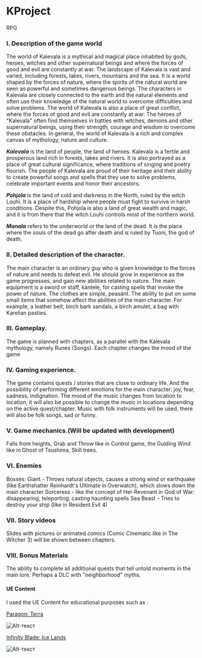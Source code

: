 # KProject
RPG


### I. Description of the game world

The world of Kalevala is a mythical and magical place inhabited by gods, heroes, witches and other supernatural beings and where the forces of good and evil are constantly at war.
The landscape of Kalevala is vast and varied, including forests, lakes, rivers, mountains and the sea. It is a world shaped by the forces of nature, where the spirits of the natural world are seen as powerful and sometimes dangerous beings. The characters in Kalevala are closely connected to the earth and the natural elements and often use their knowledge of the natural world to overcome difficulties and solve problems.
The world of Kalevala is also a place of great conflict, where the forces of good and evil are constantly at war. The heroes of "Kalevala" often find themselves in battles with witches, demons and other supernatural beings, using their strength, courage and wisdom to overcome these obstacles.
In general, the world of Kalevala is a rich and complex canvas of mythology, nature and culture.

***Kalevala*** is the land of people, the land of heroes.
Kalevala is a fertile and prosperous land rich in forests, lakes and rivers. It is also portrayed as a place of great cultural significance, where traditions of singing and poetry flourish. The people of Kalevala are proud of their heritage and their ability to create powerful songs and spells that they use to solve problems, celebrate important events and honor their ancestors.

***Pohjola*** is the land of cold and darkness in the North, ruled by the witch Louhi.
It is a place of hardship where people must fight to survive in harsh conditions. Despite this, Pohjola is also a land of great wealth and magic, and it is from there that the witch Louhi controls most of the northern world.

***Manala*** refers to the underworld or the land of the dead. It is the place where the souls of the dead go after death and is ruled by Tuoni, the god of death.

### II. Detailed description of the character.

The main character is an ordinary guy who is given knowledge to the forces of nature and needs to defeat evil.
He should grow in experience as the game progresses, and gain new abilities related to nature.
The main equipment is a sword or staff, kantele, for casting spells that invoke the power of nature. The clothes are simple, peasant. The ability to put on some small items that somehow affect the abilities of the main character. For example, a leather belt, birch bark sandals, a birch amulet, a bag with Karelian pasties.

### III. Gameplay.

The game is planned with chapters, as a parallel with the Kalevala mythology, namely Runes (Songs). Each chapter changes the mood of the game

### IV. Gaming experience.

The game contains quests / stories that are close to ordinary life. And the possibility of performing different emotions for the main character: joy, fear, sadness, indignation.
The mood of the music changes from location to location, it will also be possible to change the music in locations depending on the active quest/chapter. Music with folk instruments will be used, there will also be folk songs, sad or funny.

### V. Game mechanics.(Will be updated with development)

Falls from heights, Grab and Throw like in Control game, the Guiding Wind like in Ghost of Tsushima, Skill trees.

### VI. Enemies

Bosses:
Giant - Throws natural objects, causes a strong wind or earthquake (like Earthshatter Reinhardt's Ultimate in Overwatch), which slows down the main character
Sorceress - like the concept of Hel-Revenant in God of War: disappearing, teleporting, casting haunting spells
Sea Beast - Tries to destroy your ship (like in Resident Evil 4)

### VII. Story videos

Slides with pictures or animated comics (Comic Cinematic like in The Witcher 3) will be shown between chapters.

### VIII. Bonus Materials

The ability to complete all additional quests that tell untold moments in the main lore. Perhaps a DLC with "neighborhood" myths.







#### UE Content

I used the UE Content for educational purposes such as :

[Paragon: Terra](https://www.unrealengine.com/marketplace/en-US/product/paragon-terra?sessionInvalidated=true)

![Alt-текст](https://cdn1.epicgames.com/ue/product/Screenshot/TerraScreenshot3-1920x1080-8d471a8dd9d9c47f1c895ec87969ba3c.png?resize=1&w=1920 "Paragon: Terra")

[Infinity Blade: Ice Lands](https://www.unrealengine.com/marketplace/en-US/product/infinity-blade-ice-lands)

![Alt-текст](https://cdn1.epicgames.com/ue/product/Screenshot/IBIceLandsScreenshot02-1920x1080-70b0965fef3dd34e9554d94b07cd0748-1920x1080-c3ce4b241da459f4d0d01c800e83d8dc.png?resize=1&w=1920 "Infinity Blade: Ice Lands")
